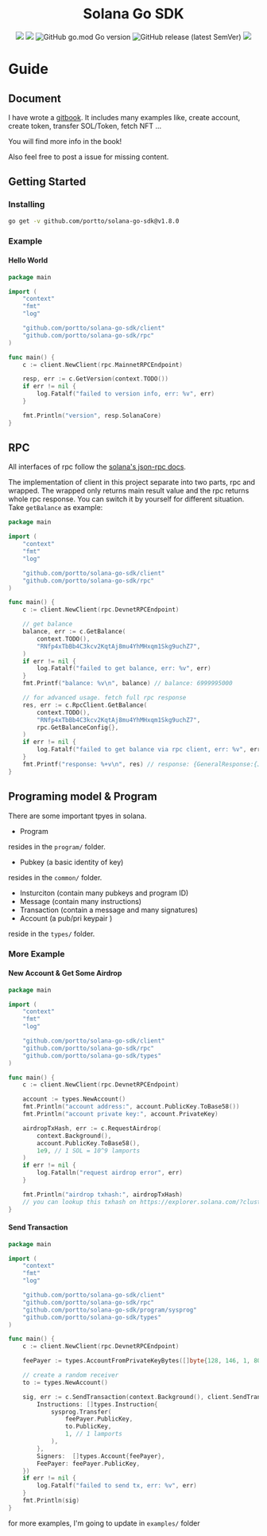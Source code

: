 
<h1 align="center">Solana Go SDK</h1>
<div align="center">
	<img src="https://github.com/portto/solana-go-sdk/actions/workflows/go.yml/badge.svg?branch=main"></img>
	<img src="https://goreportcard.com/badge/github.com/portto/solana-go-sdk"></img>
	<img alt="GitHub go.mod Go version" src="https://img.shields.io/github/go-mod/go-version/portto/solana-go-sdk">
	<img alt="GitHub release (latest SemVer)" src="https://img.shields.io/github/v/release/portto/solana-go-sdk">
	<a href="https://yihau.gitbook.io/solana-go/">
		<img src="https://img.shields.io/badge/docs-gitbook-green"></img>
	</a>
</div>

# Guide

## Document

I have wrote a [gitbook](https://yihau.gitbook.io/solana-go). It includes many examples like, create account, create token, transfer SOL/Token, fetch NFT ...

You will find more info in the book!

Also feel free to post a issue for missing content.

## Getting Started

### Installing

```sh
go get -v github.com/portto/solana-go-sdk@v1.8.0
```

### Example

#### Hello World

```go
package main

import (
	"context"
	"fmt"
	"log"

	"github.com/portto/solana-go-sdk/client"
	"github.com/portto/solana-go-sdk/rpc"
)

func main() {
	c := client.NewClient(rpc.MainnetRPCEndpoint)

	resp, err := c.GetVersion(context.TODO())
	if err != nil {
		log.Fatalf("failed to version info, err: %v", err)
	}

	fmt.Println("version", resp.SolanaCore)
}

```

## RPC

All interfaces of rpc follow the [solana's json-rpc docs](https://docs.solana.com/developing/clients/jsonrpc-api).

The implementation of client in this project separate into two parts, rpc and wrapped. The wrapped only returns main result value and the rpc returns whole rpc response. You can switch it by yourself for different situation. Take `getBalance` as example:

```go
package main

import (
	"context"
	"fmt"
	"log"

	"github.com/portto/solana-go-sdk/client"
	"github.com/portto/solana-go-sdk/rpc"
)

func main() {
	c := client.NewClient(rpc.DevnetRPCEndpoint)

	// get balance
	balance, err := c.GetBalance(
		context.TODO(),
		"RNfp4xTbBb4C3kcv2KqtAj8mu4YhMHxqm1Skg9uchZ7",
	)
	if err != nil {
		log.Fatalf("failed to get balance, err: %v", err)
	}
	fmt.Printf("balance: %v\n", balance) // balance: 6999995000

	// for advanced usage. fetch full rpc response
	res, err := c.RpcClient.GetBalance(
		context.TODO(),
		"RNfp4xTbBb4C3kcv2KqtAj8mu4YhMHxqm1Skg9uchZ7",
		rpc.GetBalanceConfig{},
	)
	if err != nil {
		log.Fatalf("failed to get balance via rpc client, err: %v", err)
	}
	fmt.Printf("response: %+v\n", res) // response: {GeneralResponse:{JsonRPC:2.0 ID:1 Error:<nil>} Result:{Context:{Slot:73962152} Value:6999995000}}
}
```

## Programing model & Program

There are some important tpyes in solana.

- Program

resides in the `program/` folder.

- Pubkey (a basic identity of key)

resides in the `common/` folder.

- Insturciton (contain many pubkeys and program ID)
- Message (contain many instructions)
- Transaction (contain a message and many signatures)
- Account (a pub/pri keypair )

reside in the `types/` folder.

### More Example

#### New Account & Get Some Airdrop

```go
package main

import (
	"context"
	"fmt"
	"log"

	"github.com/portto/solana-go-sdk/client"
	"github.com/portto/solana-go-sdk/rpc"
	"github.com/portto/solana-go-sdk/types"
)

func main() {
	c := client.NewClient(rpc.DevnetRPCEndpoint)

	account := types.NewAccount()
	fmt.Println("account address:", account.PublicKey.ToBase58())
	fmt.Println("account private key:", account.PrivateKey)

	airdropTxHash, err := c.RequestAirdrop(
		context.Background(),
		account.PublicKey.ToBase58(),
		1e9, // 1 SOL = 10^9 lamports
	)
	if err != nil {
		log.Fatalln("request airdrop error", err)
	}

	fmt.Println("airdrop txhash:", airdropTxHash)
	// you can lookup this txhash on https://explorer.solana.com/?cluster=devnet
}

```

#### Send Transaction

```go
package main

import (
	"context"
	"fmt"
	"log"

	"github.com/portto/solana-go-sdk/client"
	"github.com/portto/solana-go-sdk/rpc"
	"github.com/portto/solana-go-sdk/program/sysprog"
	"github.com/portto/solana-go-sdk/types"
)

func main() {
	c := client.NewClient(rpc.DevnetRPCEndpoint)

	feePayer := types.AccountFromPrivateKeyBytes([]byte{128, 146, 1, 80, 86, 97, 143, 62, 20, 136, 245, 33, 79, 63, 34, 54, 115, 6, 9, 77, 99, 157, 156, 100, 177, 229, 245, 8, 25, 25, 68, 165, 38, 28, 93, 198, 46, 101, 158, 208, 135, 126, 226, 94, 66, 153, 164, 162, 19, 231, 38, 240, 114, 74, 116, 32, 178, 61, 64, 95, 187, 211, 239, 180})

	// create a random receiver
	to := types.NewAccount()

	sig, err := c.SendTransaction(context.Background(), client.SendTransactionParam{
		Instructions: []types.Instruction{
			sysprog.Transfer(
				feePayer.PublicKey,
				to.PublicKey,
				1, // 1 lamports
			),
		},
		Signers:  []types.Account{feePayer},
		FeePayer: feePayer.PublicKey,
	})
	if err != nil {
		log.Fatalf("failed to send tx, err: %v", err)
	}
	fmt.Println(sig)
}

```

for more examples, I'm going to update in `examples/` folder
